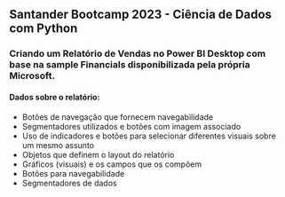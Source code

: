 ## Santander Bootcamp 2023 - Ciência de Dados com Python
### Criando um Relatório de Vendas no Power BI Desktop com base na sample Financials disponibilizada pela própria Microsoft.

#### Dados sobre o relatório: 
- Botões de navegação que fornecem navegabilidade 
- Segmentadores utilizados e botões com imagem associado 
- Uso de indicadores e botões para selecionar diferentes visuais sobre um mesmo assunto
- Objetos que definem o layout do relatório 
- Gráficos (visuais) e os campos que os compõem 
- Botões para navegabilidade 
- Segmentadores de dados 
